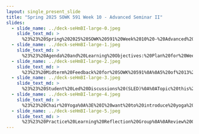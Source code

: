 ```yaml
---
layout: single_present_slide
title: "Spring 2025 SOWK 591 Week 10 - Advanced Seminar II"
slides:
  - slide_name: ../deck-seHmBI-large-0.jpeg
    slide_text_md: >
      %23%23%20Spring%202025%20SOWK%20591%20Week%2010%20-%20Advanced%20Seminar%20II%0A%0Atitle:%20Spring%202025%20SOWK%20591%20Week%2010%20-%20Advanced%20Seminar%20II%0Adate:%202025-03-28%2011:35:49%0Alocation:%20Heritage%20University%0Atags:%0A%20%20-%20Heritage%20University%0A%20%20-%20MSW%20Program%0A%20%20-%20SOWK%20591%0Apresentation_video:%20%3E%0A%20%20%22%22%0Adescription:%20%3E%0A%0AWeek%2010%20for%20SOWK%20591%20is%20synchronous,%20with%20class%20on%20Saturday%20(03/29/25).%20Students%20will%20reflect%20on%20their%20practicum%20experience%20in%20their%20journals.%20During%20class,%20we%20will%20have%20a%20student-led%20discussion%20regarding%20critical%20thinking,%20engage%20in%20mindfulness%20through%20breathing,%20and%20participate%20in%20a%20group%20reflecting%20on%20their%20practice.%20The%20following%20is%20the%20agenda:%0A%0A-%20SLED:%20Critical%20Thinking%0A-%20Mindfulness%20activity%0A-%20Practice%20Learning%20Reflection%20Group%0A%0AThe%20learning%20objectives%20this%20week%20include:%0A%0A-%20Students%20will%20provide%20feedback%20to%20help%20guide%20this%20course.%0A-%20Students%20will%20recognize%20the%20shared%20experiences%20of%20peers%20in%20their%20practicum%20and%20be%20able%20to%20use%20the%20group%20as%20a%20method%20for%20sharing%20and%20problem-solving.%0A-%20Students%20will%20analyze%20their%20practicum%20experience,%20reflecting%20on%20how%20it%20connects%20to%20their%20development%20and%20demonstration%20of%20competence.%0A-%20Students%20will%20actively%20practice%20a%20mindfulness%20activity.%0A-%20Students%20consider%20critical%20thinking%20and%20its%20application%20to%20practice.%0A%0A
  - slide_name: ../deck-seHmBI-large-1.jpeg
    slide_text_md: >
      %23%23%20Agenda%20and%20Learning%20Objectives:%20Plan%20for%20Week%2010%0A%0AThe%20following%20is%20the%20agenda:%0A%0A-%20SLED:%20Critical%20Thinking%0A-%20Mindfulness%20activity%0A-%20Practice%20Learning%20Reflection%20Group%0A%0AThe%20learning%20objectives%20this%20week%20include:%0A%0A-%20Students%20will%20provide%20feedback%20to%20help%20guide%20this%20course.%0A-%20Students%20will%20recognize%20the%20shared%20experiences%20of%20peers%20in%20their%20practicum%20and%20be%20able%20to%20use%20the%20group%20as%20a%20method%20for%20sharing%20and%20problem-solving.%0A-%20Students%20will%20analyze%20their%20practicum%20experience,%20reflecting%20on%20how%20it%20connects%20to%20their%20development%20and%20demonstration%20of%20competence.%0A-%20Students%20will%20actively%20practice%20a%20mindfulness%20activity.%0A-%20Students%20consider%20critical%20thinking%20and%20its%20application%20to%20practice.%0A%0A
  - slide_name: ../deck-seHmBI-large-2.jpeg
    slide_text_md: >
      %23%23%20Midterm%20Feedback%20for%20SOWK%20591%0A%0A5%20of%2013%20completed%20survey%0A%0APositive:%0A%0A-%20Student%20Led%20discussions%0A-%20Opportunities%20share%20about%20experiences%0A-%20Hearing%20other%20experiences%0A-%20Mindfulness%20activities%0A%0AConstructive:%0A%0A-%20More%20shared%20information%20(readings,%20case%20scenarios)%0A-%20Distribution%20of%20time%20(consider%20few%20people%20taking%20significant%20time)%0A%0A
  - slide_name: ../deck-seHmBI-large-3.jpeg
    slide_text_md: >
      %23%23%20Student%20Led%20Discussions%20(SLED)%0A%0ATopic%20this%20week%20is%20**Critical%20Thinking**%0A%0A%5BWhole%20Group%20Activity%5D%20Give%20selected%20students%20opportunity%20to%20facilitate%20presentation/discussion%20regarding%20topic.%0A%0A
  - slide_name: ../deck-seHmBI-large-4.jpeg
    slide_text_md: >
      %23%23%20Chair%20Yoga%0A%3E%20I%20want%20to%20introduce%20yoga%20as%20a%20potential%20practice%20related%20to%20mindfulness.%0A%0A%0A%5BWhole%20Group%20Activity%5D%20Discuss%20classes%20experience%20with%20yoga%3F%0A%0A%5BWhole%20Group%20Activity%5D%20Watch%20the%20video%20%0A%0ASee%20video%20at:%20%5BChair%20Yoga%20For%20Slowing%20Down%20%7C%2010%20Minute%20Kids%20Yoga%20Class%20with%20Yoga%20Ed.%20%7C%20Ages%203-12%20-%20YouTube%5D(https://youtu.be/Pbhr0TMmg9I%3Fsi%3D6s6vlQ2Mpjj7VE6b)%0A%0A
  - slide_name: ../deck-seHmBI-large-5.jpeg
    slide_text_md: >
      %23%23%20Practice%20Learning%20Reflection%20Group%0A%0AReview%20Group%20Norms:%0A%0A-%20We%20will%20be%20respectful%20of%20each%20other%0A-%20We%20will%20approach%20our%20dialog%20with%20an%20open%20mind%0A-%20We%20will%20engage%20and%20fully%20participate%0A-%20We%20will%20keep%20our%20client's%20information%20confidential%0A%0A**Group%20Check-in%20Question**:%0AShare%20briefly%20about%20a%20positive/negative%20interaction%20with%20a%20client.%0A%0A**Practicum%20Discussion**:%20%0A%0ADiscuss%20any%20of%20the%20following:%0A%0A-%20Discuss%20things%20going%20on%20at%20your%20practicums.%0A-%20Explore%20client%20needs%20and%20group%20problem-solving.%0A-%20Share%20about%20the%20work%20you%20are%20doing%20with%20your%20clients.%0A
---
```

